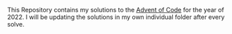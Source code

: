 This Repository contains my solutions to the [Advent of Code](https://adventofcode.com/2022) for the year of 2022. I will be updating the solutions in my own individual folder after every solve.
